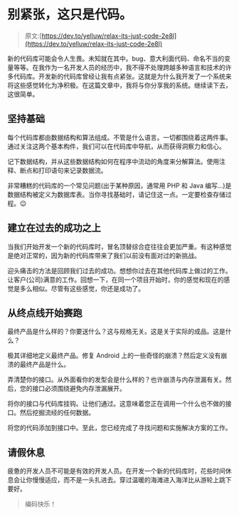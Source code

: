# 别紧张，这只是代码。

> 原文:[https://dev.to/yelluw/relax-its-just-code-2e8l](https://dev.to/yelluw/relax-its-just-code-2e8l)

新的代码库可能会令人生畏。未知就在其中。bug、意大利面代码、命名不当的变量等等。在我作为一名开发人员的经历中，我不得不处理跨越多种语言和技术的许多代码库。开发新的代码库曾经让我有点紧张。这就是为什么我开发了一个系统来将这些感觉转化为净积极。在这篇文章中，我将与你分享我的系统。继续读下去，这很简单。

## 坚持基础

每个代码库都由数据结构和算法组成。不管是什么语言。一切都围绕着这两件事。通过关注这两个基本构件，我们可以在代码库中导航，从而获得洞察力和信心。

记下数据结构，并从这些数据结构如何在程序中流动的角度来分解算法。使用注释、断点和打印语句来记录数据流。

非常糟糕的代码库的一个常见问题(出于某种原因，通常用 PHP 和 Java 编写...)是数据结构被定义为数据库表。当你寻找基础时，请记住这一点。一定要检查存储过程。😉

## 建立在过去的成功之上

当我们开始开发一个新的代码库时，冒名顶替综合症往往会更加严重。有这种感觉是绝对正常的，因为新的代码库带来了我们以前没有面对过的新挑战。

迎头痛击的方法是回顾我们过去的成功。想想你过去在其他代码库上做过的工作。让客户(公司)满意的工作。回想一下，在同一个项目开始时，你的感觉和现在的感觉是多么相似。尽管有这些感觉，你还是成功了。

## 从终点线开始赛跑

最终产品是什么样的？你要送什么？这与规格无关。这是关于实际的成品。这是什么？

极其详细地定义最终产品。修复 Android 上的一些奇怪的崩溃？然后定义没有崩溃的最终产品是什么。

弄清楚你的接口。从外面看你的发型会是什么样的？也许崩溃与内存泄漏有关。然后，您的接口必须围绕避免内存泄漏展开。

将你的接口与代码库挂钩。让他们通过。这意味着您正在调用一个什么也不做的接口。然后挖掘流经的任何数据。

将您的代码添加到接口中。至此，您已经完成了寻找问题和实施解决方案的工作。

## 请假休息

疲惫的开发人员不可能是有效的开发人员。在开发一个新的代码库时，花些时间休息会让你慢慢适应，而不是一头扎进去。穿过温暖的海滩进入海洋比从游轮上跳下要好。

> 编码快乐！